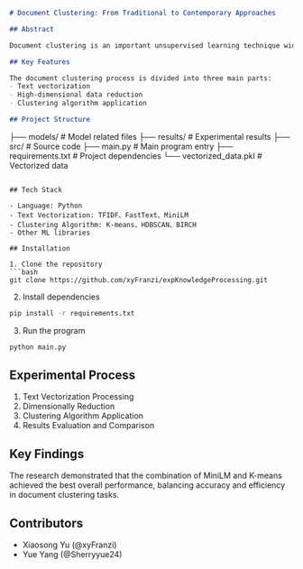 ```markdown
# Document Clustering: From Traditional to Contemporary Approaches

## Abstract

Document clustering is an important unsupervised learning technique widely used in optimizing information retrieval, improving knowledge management efficiency, and automatically mining document topics. This project focuses on presenting, evaluating and comparing document clustering pipelines from traditional statistical methods to modern deep-learning approaches.

## Key Features

The document clustering process is divided into three main parts:
- Text vectorization
- High-dimensional data reduction  
- Clustering algorithm application

## Project Structure

```
├── models/          # Model related files
├── results/         # Experimental results
├── src/            # Source code
├── main.py         # Main program entry
├── requirements.txt # Project dependencies
└── vectorized_data.pkl # Vectorized data
```

## Tech Stack

- Language: Python
- Text Vectorization: TFIDF、FastText、MiniLM
- Clustering Algorithm: K-means、HDBSCAN、BIRCH
- Other ML libraries

## Installation

1. Clone the repository
```bash
git clone https://github.com/xyFranzi/expKnowledgeProcessing.git
```

2. Install dependencies
```bash
pip install -r requirements.txt
```

3. Run the program
```bash
python main.py
```

## Experimental Process

1. Text Vectorization Processing
2. Dimensionally Reduction
3. Clustering Algorithm Application
4. Results Evaluation and Comparison

## Key Findings

The research demonstrated that the combination of MiniLM and K-means achieved the best overall performance, balancing accuracy and efficiency in document clustering tasks.

## Contributors

- Xiaosong Yu (@xyFranzi)
- Yue Yang (@Sherryyue24)

